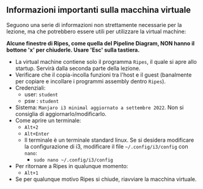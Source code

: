 ## Informazioni importanti sulla macchina virtuale
Seguono una serie di informazioni non strettamente necessarie per la lezione, ma che potrebbero essere utili per utilizzare la virtual machine:

**Alcune finestre di Ripes, come quella del Pipeline Diagram, NON hanno il bottone 'x' per chiuderle. Usare 'Esc' sulla tastiera.**

- La virtual machine contiene solo il programma ```Ripes```, il quale si apre allo startup. Servirà dalla seconda parte della lezione.
- Verificare che il copia-incolla funzioni tra l'host e il guest (banalmente per copiare e incollare i programmi assembly dentro ```Ripes```).
- Credenziali: 
    - user: ```student```
    - psw : ```student```
- Sistema: ```Manjaro i3 minimal aggiornato a settembre 2022```. Non si consiglia di aggiornarlo/modificarlo.
- Come aprire un terminale:
    - ```Alt+2``` 
    - ```Alt+Enter```
    - Il terminale è un terminale standard linux. Se si desidera modificare la configurazione di i3, modificare il file ```~/.config/i3/config``` con ```nano```:
        - ```sudo nano ~/.config/i3/config```
- Per ritornare a Ripes in qualunque momento:
    - ```Alt+1```
- Se per qualunque motivo Ripes si chiude, riavviare la macchina virtuale.
